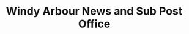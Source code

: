 ---
title: "Windy Arbour News and Sub Post Office"
url: /kenilworth/windy-arbour-news-and-sub-post-office/
shop: Zeitungen
---